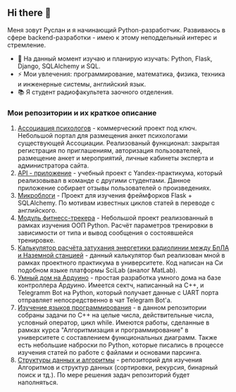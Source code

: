 ## Hi there 👋

Меня зовут Руслан и я начинающий Python-разработчик. Развиваюсь в сфере backend-разработки - имею к этому неподдельный интерес и стремление.

- 🌱 На данный момент изучаю и планирую изучать: Python, Flask, Django, SQLAlchemy и SQL.
- ⚡  Мои увлечения: программирование, математика, физика, техника и инженерные системы, английский язык.
- 📚 Я студент радиофакультета заочного отделения.

### Мои репозитории и их краткое описание
1. [Ассоциация психологов](https://github.com/shakertov/association) - коммерческий проект под ключ. Небольшой портал для размещения анкет психологами существующей Ассоциации. Реализованый функционал: закрытая регистрация по приглашениям, авторизация пользователей, размещение анкет и мероприятий, личные кабинеты эксперта и администратора сайта.
2. [API - приложение](https://github.com/shakertov/api_yamdb) - учебный проект с Yandex-практикума, который реализовывал в команде с другими студентами. Данное приложение собирает отзывы пользователей о произведениях.
3. [Микроблоги](https://github.com/shakertov/microblog) - Проект для изучения фреймфорков Flask + SQLAlchemy. По мотивам известных циклов статей в переводе с английского.
4. [Модуль фитнесс-трекера](https://github.com/shakertov/fitness) - Небольшой проект реализованный в рамках изучения ООП Python. Расчёт параметров тренировки в зависимости от типа и вывод сообщения о состоявшейся тренировке.
5. [Калькулятор расчёта затухания энергетики радиолинии между БпЛА и Наземной станцией](https://github.com/shakertov/attenuation) - данный калькулятор был реализован мной в рамках проектного практикума в университете. Код написан на Си подобном языке платформы SciLab (аналог MatLab).
6. [Умный дом на Ардуино](https://github.com/shakertov/smarthome) - простая разработка умного дома на базе контроллера Ардуино. Имеется сектч, написанный на C++, и Telegramm Bot на Python, который получает данные с UART порта отправляет непосредственно в чат Telegram Bot'a.
7. [Изучение языков программирования](https://github.com/shakertov/tasks) - в данном репозитории собраны задачи по C++ на целые числа, действительные числа, условный оператор, цикл while. Имеются работы, сделанные в рамках курса "Алгоритмизация и программирование" в университете с составлением функциональных диаграмм. Также есть небольшие наброски по Python, которые писались в процессе изучения статей по работе с файлами и основами парсинга.
8. [Структуры данных и алгоритмы](https://github.com/shakertov/structures) - репозиторий для изучения Алгоритмов и структур данных (сортировки, рекурсия, бинарный поиск и тд.). По мере решения задач репозиторий будет наполняться.
<!--
**shakertov/shakertov** is a ✨ _special_ ✨ repository because its `README.md` (this file) appears on your GitHub profile.

Here are some ideas to get you started:

- 🔭 I’m currently working on ...
- 🌱 I’m currently learning ...
- 👯 I’m looking to collaborate on ...
- 🤔 I’m looking for help with ...
- 💬 Ask me about ...
- 📫 How to reach me: ...
- 😄 Pronouns: ...
- ⚡ Fun fact: ...
-->
